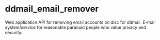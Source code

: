 # ddmail_email_remover
Web application API for removing email accounts on disc for ddmail. E-mail system/service for reasonable paranoid people who value privacy and security.
